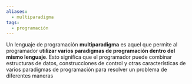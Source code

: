 ```yaml
---
aliases:
  - multiparadigma
tags:
  - programación
---
```

Un lenguaje de programación **multiparadigma** es aquel que permite al programador u**tilizar varios paradigmas de programación dentro del mismo lenguaje**. Esto significa que el programador puede combinar estructuras de datos, construcciones de control y otras características de varios paradigmas de programación para resolver un problema de diferentes maneras